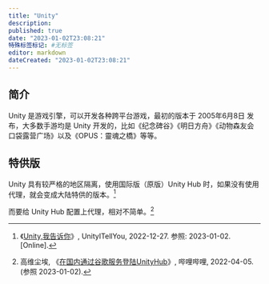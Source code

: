 ```yaml
---
title: "Unity"
description:
published: true
date: "2023-01-02T23:08:21"
特殊标签标记: #无标签
editor: markdown
dateCreated: "2023-01-02T23:08:21"
---
```


## 简介

Unity 是游戏引擎，可以开发各种跨平台游戏，最初的版本于 2005年6月8日 发布，大多数手游均是 Unity 开发的，比如《纪念碑谷》《明日方舟》《动物森友会 口袋露营广场》以及《OPUS：靈魂之橋》等等。

## 特供版

Unity 具有较严格的地区隔离，使用国际版（原版）Unity Hub 时，如果没有使用代理，就会变成大陆特供的版本。[^UnityITellYou]

[^UnityITellYou]: 《[Unity,我告诉你](https://web.archive.org/web/20211014230413/https://github.com/UnityITellYou/UnityITellYou.github.io)》, UnityITellYou, 2022-12-27. 参照: 2023-01-02. [Online].

而要给 Unity Hub 配置上代理，相对不简单。[^L0xFv]

[^L0xFv]: 高维尘埃, 《[在国内通过谷歌服务登陆UnityHub](https://archive.is/L0xFv "http://www.bilibili.com/read/cv15993283")》, 哔哩哔哩, 2022-04-05. (参照 2023-01-02).
